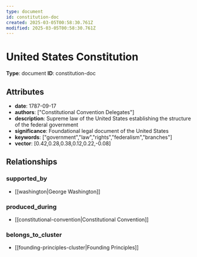 ```yaml
---
type: document
id: constitution-doc
created: 2025-03-05T00:58:30.761Z
modified: 2025-03-05T00:58:30.761Z
---
```


# United States Constitution

**Type**: document
**ID**: constitution-doc

## Attributes

- **date**: 1787-09-17
- **authors**: ["Constitutional Convention Delegates"]
- **description**: Supreme law of the United States establishing the structure of the federal government
- **significance**: Foundational legal document of the United States
- **keywords**: ["government","law","rights","federalism","branches"]
- **vector**: [0.42,0.28,0.38,0.12,0.22,-0.08]

## Relationships

### supported_by

- [[washington|George Washington]]

### produced_during

- [[constitutional-convention|Constitutional Convention]]

### belongs_to_cluster

- [[founding-principles-cluster|Founding Principles]]

